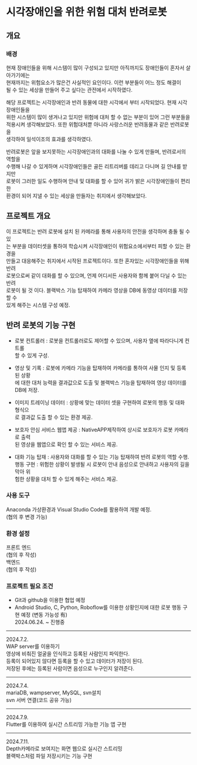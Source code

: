 # 시각장애인을 위한 위험 대처 반려로봇  

## 개요  
### 배경  
현재 장애인들을 위해 시스템이 많이 구성되고 있지만 아직까지도 장애인들이 혼자서 살아가기에는  
현재까지는 위험요소가 많은건 사실적인 요인이다. 이런 부분들이 어느 정도 해결이  
될 수 있는 세상을 만들어 주고 싶다는 관전에서 시작하였다.  

해당 프로젝트는 시각장애인과 반려 동물에 대한 시각에서 부터 시작되었다. 현재 시각장애인들을  
위한 시스템이 많이 생겨나고 있지만 위험에 대처 할 수 없는 부분이 있어 그런 부분들을 
적용시켜 생각해보았다.  또한 위험대처뿐 아니라 사랑스러운 반려동물과 같은 반려로봇을  
생각하여 일석이조의 효과를 생각하였다.  

반려로봇은 앞을 보지못하는 시각장애인과의 대화를 나눌 수 있게 만들며, 반려로서의 역할을  
수행해 나갈 수 있게하며 시각장애인들은 골든 리트리버를 데리고 다니며 길 안내를 받지만  
로봇이 그러한 일도 수행하며 안내 및 대화를 할 수 있어 귀가 밝은 시각장애인들이 편리한  
환경이 되어 지낼 수 있는 세상을 만들자는 취지에서 생각해보았다.  

## 프로젝트 개요  

이 프로젝트는 반려 로봇에 설치 된 카메라를 통해 사용자의 안전을 생각하며 충돌 될 수 있  
는 부분을 데이터셋을 통하여 학습시켜 시각장애인이 위험요소에서부터 피할 수 있는 환경을  
만들고 대응해주는 취지에서 시작된 프로젝트이다. 또한 혼자있는 시각장애인들을 위해 반려  
로봇으로써 같이 대화를 할 수 있으며, 언제 어디서든 사용자와 함께 붙어 다닐 수 있는 반려  
로봇이 될 것 이다. 블랙박스 기능 탑재하여 카메라 영상을 DB에 동영상 데이터를 저장할 수  
있게 해주는 시스템 구성 예정.  

## 반려 로봇의 기능 구현  
- 로봇 컨트롤러 : 로봇을 컨트롤러로도 제어할 수 있으며, 사용자 옆에 따라다니게 컨트롤  
할 수 있게 구성.

- 영상 및 기록 : 로봇에 카메라 기능을 탑재하여 카메라를 통하여 사물 인지 및 등록된 상황  
에 대한 대처 능력을 결과값으로 도출 및 블랙박스 기능을 탑재하여 영상 데이터를 DB에 저장.

- 이미지 트레이닝 데이터 : 상황에 맞는 데이터 셋을 구현하여 로봇의 행동 및 대화 형식으  
로 결과값 도출 할 수 있는 환경 제공.

- 보호자 안심 서비스 웹앱 제공 : NativeAPP제작하여 상시로 보호자가 로봇 카메라로 출력  
된 영상을 웹앱으로 확인 할 수 있는 서비스 제공.

- 대화 기능 탑재 : 사용자와 대화를 할 수 있는 기능 탑재하여 반려 로봇의 역할 수행.  
행동 구현 : 위험한 상황이 발생될 시 로봇이 안내 음성으로 안내하고 사용자의 길을 막아 위  
험한 상황을 대처 할 수 있게 해주는 서비스 제공.  

### 사용 도구  
Anaconda 가상환경과 Visual Studio Code를 활용하여 개발 예정.  
(협의 후 변경 가능)  

### 환경 설정  
프론트 엔드  
(협의 후 작성)  
백엔드  
(협의 후 작성)  

### 프로젝트 필요 조건  
- Git과 github을 이용한 협업 예정  
- Android Studio, C, Python, Roboflow를 이용한 상황인지에 대한 로봇 행동 구현 예정 (변동 가능성 有)  
2024.06.24. ~ 진행중

<hr>

2024.7.2.   
WAP server를 이용하기  
영상에 비춰진 얼굴을 인식하고 등록된 사람인지 파익한다.  
등록이 되어있지 않다면 등록을 할 수 있고 데이터가 저장이 된다.  
저장된 후에는 등록된 사람이면 음성으로 누구인지 알려준다.  

<hr>

2024.7.4.  
mariaDB, wampserver, MySQL, svn설치  
svn 서버 연결(코드 공유 가능)  

<hr>

2024.7.9.  
Flutter를 이용하여 실시간 스트리밍 가능한 기능 앱 구현

<hr>

2024.7.11.  
Depth카메라로 보여지는 화면 웹으로 실시간 스트리밍  
블랙박스처럼 파일 저장시키는 기능 구현  






















